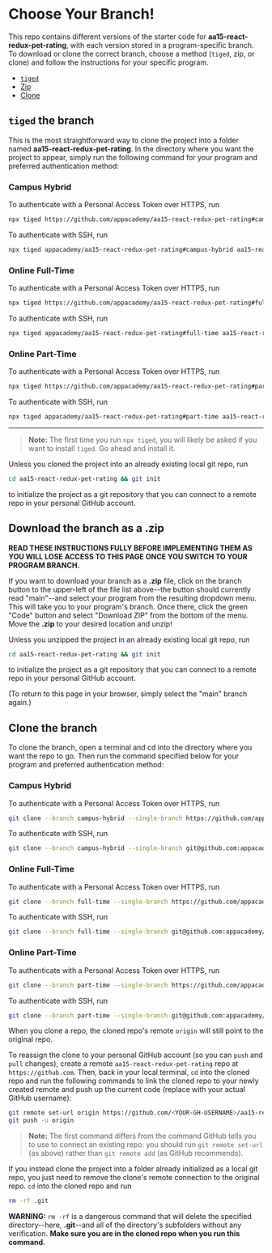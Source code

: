 # Choose Your Branch!

This repo contains different versions of the starter code for **aa15-react-redux-pet-rating**,
with each version stored in a program-specific branch. To download or clone the
correct branch, choose a method (`tiged`, zip, or clone) and follow the
instructions for your specific program.

* [`tiged`](#tiged-the-branch)
* [Zip](#download-the-branch-as-a-zip)
* [Clone](#clone-the-branch)

## `tiged` the branch

This is the most straightforward way to clone the project into a folder named
**aa15-react-redux-pet-rating**. In the directory where you want the project to appear, simply
run the following command for your program and preferred authentication method:

### Campus Hybrid

To authenticate with a Personal Access Token over HTTPS, run

```sh
npx tiged https://github.com/appacademy/aa15-react-redux-pet-rating#campus-hybrid aa15-react-redux-pet-rating
```

To authenticate with SSH, run

```sh
npx tiged appacademy/aa15-react-redux-pet-rating#campus-hybrid aa15-react-redux-pet-rating
```

### Online Full-Time

To authenticate with a Personal Access Token over HTTPS, run

```sh
npx tiged https://github.com/appacademy/aa15-react-redux-pet-rating#full-time aa15-react-redux-pet-rating
```

To authenticate with SSH, run

```sh
npx tiged appacademy/aa15-react-redux-pet-rating#full-time aa15-react-redux-pet-rating
```

### Online Part-Time

To authenticate with a Personal Access Token over HTTPS, run

```sh
npx tiged https://github.com/appacademy/aa15-react-redux-pet-rating#part-time aa15-react-redux-pet-rating
```

To authenticate with SSH, run

```sh
npx tiged appacademy/aa15-react-redux-pet-rating#part-time aa15-react-redux-pet-rating
```

-----

> **Note:** The first time you run `npx tiged`, you will likely be asked if you
> want to install `tiged`. Go ahead and install it.

Unless you cloned the project into an already existing local git repo, run

```sh
cd aa15-react-redux-pet-rating && git init
```

to initialize the project as a git repository that you can connect to a remote
repo in your personal GitHub account.

## Download the branch as a .zip

**READ THESE INSTRUCTIONS FULLY BEFORE IMPLEMENTING THEM AS YOU WILL LOSE ACCESS
TO THIS PAGE ONCE YOU SWITCH TO YOUR PROGRAM BRANCH.**

If you want to download your branch as a __.zip__ file, click on the branch
button to the upper-left of the file list above--the button should currently
read "main"--and select your program from the resulting dropdown menu. This will
take you to your program's branch. Once there, click the green "Code" button and
select "Download ZIP" from the bottom of the menu. Move the __.zip__ to your
desired location and unzip!

Unless you unzipped the project in an already existing local git repo, run

```sh
cd aa15-react-redux-pet-rating && git init
```

to initialize the project as a git repository that you can connect to a remote
repo in your personal GitHub account.

(To return to this page in your browser, simply select the "main" branch again.)

## Clone the branch

To clone the branch, open a terminal and cd into the directory where you want
the repo to go. Then run the command specified below for your program and
preferred authentication method:

### Campus Hybrid

To authenticate with a Personal Access Token over HTTPS, run

```sh
git clone --branch campus-hybrid --single-branch https://github.com/appacademy/aa15-react-redux-pet-rating.git
```

To authenticate with SSH, run

```sh
git clone --branch campus-hybrid --single-branch git@github.com:appacademy/aa15-react-redux-pet-rating.git
```

### Online Full-Time

To authenticate with a Personal Access Token over HTTPS, run

```sh
git clone --branch full-time --single-branch https://github.com/appacademy/aa15-react-redux-pet-rating.git
```

To authenticate with SSH, run

```sh
git clone --branch full-time --single-branch git@github.com:appacademy/aa15-react-redux-pet-rating.git
```

### Online Part-Time

To authenticate with a Personal Access Token over HTTPS, run

```sh
git clone --branch part-time --single-branch https://github.com/appacademy/aa15-react-redux-pet-rating.git
```

To authenticate with SSH, run

```sh
git clone --branch part-time --single-branch git@github.com:appacademy/aa15-react-redux-pet-rating.git
```

When you clone a repo, the cloned repo's remote `origin` will still point to the
original repo.

To reassign the clone to your personal GitHub account (so you can `push` and
`pull` changes), create a remote `aa15-react-redux-pet-rating` repo at `https://github.com`.
Then, back in your local terminal, `cd` into the cloned repo and run the
following commands to link the cloned repo to your newly created remote and push
up the current code (replace <YOUR-GH-USERNAME> with your actual GitHub username):

```sh
git remote set-url origin https://github.com/<YOUR-GH-USERNAME>/aa15-react-redux-pet-rating
git push -u origin
```

 > **Note:** The first command differs from the command GitHub tells you to use
 > to connect an existing repo: you should run `git remote set-url` (as above)
 > rather than `git remote add` (as GitHub recommends).

 If you instead clone the project into a folder already initialized as a local
 git repo, you just need to remove the clone's remote connection to the original
 repo. `cd` into the cloned repo and run

 ```sh
 rm -rf .git
 ```

**WARNING:** `rm -rf` is a dangerous command that will delete the specified
directory--here, __.git__--and all of the directory's subfolders without any
verification. **Make sure you are in the cloned repo when you run this
command.**
